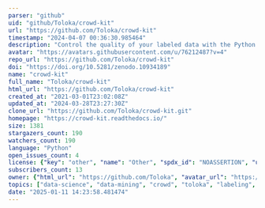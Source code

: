 ```yaml
---
parser: "github"
uid: "github/Toloka/crowd-kit"
url: "https://github.com/Toloka/crowd-kit"
timestamp: "2024-04-07 00:36:30.985464"
description: "Control the quality of your labeled data with the Python tools you already know."
avatar: "https://avatars.githubusercontent.com/u/76212487?v=4"
repo_url: "https://github.com/Toloka/crowd-kit"
doi: "https://doi.org/10.5281/zenodo.10934189"
name: "crowd-kit"
full_name: "Toloka/crowd-kit"
html_url: "https://github.com/Toloka/crowd-kit"
created_at: "2021-03-01T23:02:08Z"
updated_at: "2024-03-28T23:27:30Z"
clone_url: "https://github.com/Toloka/crowd-kit.git"
homepage: "https://crowd-kit.readthedocs.io/"
size: 1381
stargazers_count: 190
watchers_count: 190
language: "Python"
open_issues_count: 4
license: {"key": "other", "name": "Other", "spdx_id": "NOASSERTION", "url": null, "node_id": "MDc6TGljZW5zZTA="}
subscribers_count: 13
owner: {"html_url": "https://github.com/Toloka", "avatar_url": "https://avatars.githubusercontent.com/u/76212487?v=4", "login": "Toloka", "type": "Organization"}
topics: ["data-science", "data-mining", "crowd", "toloka", "labeling", "annotation", "aggregations", "python", "crowdsourcing", "quality-control", "truth-inference"]
date: "2025-01-11 14:23:58.481474"
---
```

